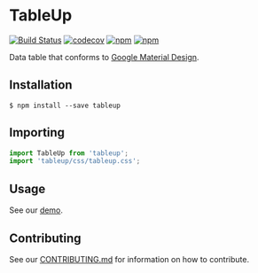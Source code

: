 # TableUp
[![Build Status](https://travis-ci.org/oppoin/tableup.svg?branch=patotoma-master)](https://travis-ci.org/oppoin/tableup)
[![codecov](https://codecov.io/gh/oppoin/tableup/branch/patotoma-master/graph/badge.svg)](https://codecov.io/gh/oppoin/tableup)
[![npm](https://img.shields.io/npm/v/tableup.svg?style=flat-square)]()
[![npm](https://img.shields.io/npm/dm/tableup.svg?style=flat-square)]()

Data table that conforms to [Google Material Design](https://material.io/design/).

## Installation

```
$ npm install --save tableup
```

## Importing

```js
import TableUp from 'tableup';
import 'tableup/css/tableup.css';
```

## Usage

See our [demo](demo).

## Contributing

See our [CONTRIBUTING.md](CONTRIBUTING.md) for information on how to contribute.
